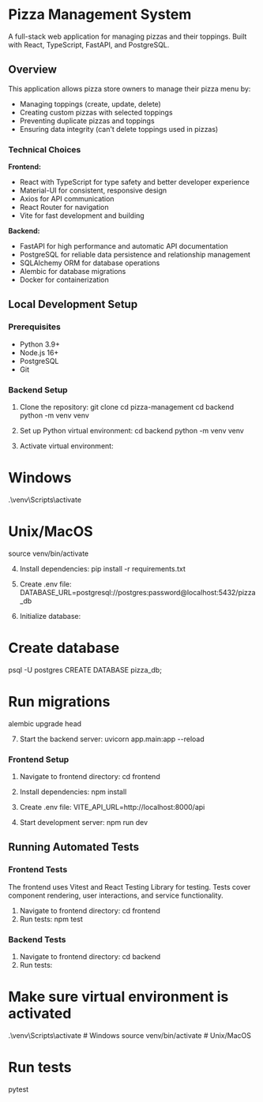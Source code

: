 # Pizza Management System

A full-stack web application for managing pizzas and their toppings. Built with React, TypeScript, FastAPI, and PostgreSQL.

## Overview

This application allows pizza store owners to manage their pizza menu by:
- Managing toppings (create, update, delete)
- Creating custom pizzas with selected toppings
- Preventing duplicate pizzas and toppings
- Ensuring data integrity (can't delete toppings used in pizzas)

### Technical Choices

**Frontend:**
- React with TypeScript for type safety and better developer experience
- Material-UI for consistent, responsive design
- Axios for API communication
- React Router for navigation
- Vite for fast development and building

**Backend:**
- FastAPI for high performance and automatic API documentation
- PostgreSQL for reliable data persistence and relationship management
- SQLAlchemy ORM for database operations
- Alembic for database migrations
- Docker for containerization

## Local Development Setup

### Prerequisites
- Python 3.9+
- Node.js 16+
- PostgreSQL
- Git

### Backend Setup

1. Clone the repository:
git clone <repository-url>
cd pizza-management
cd backend
python -m venv venv

2. Set up Python virtual environment:
cd backend
python -m venv venv

3. Activate virtual environment:
# Windows
.\venv\Scripts\activate

# Unix/MacOS
source venv/bin/activate

4. Install dependencies: 
pip install -r requirements.txt

5. Create .env file:
DATABASE_URL=postgresql://postgres:password@localhost:5432/pizza_db

6. Initialize database:
# Create database
psql -U postgres
CREATE DATABASE pizza_db;

# Run migrations
alembic upgrade head

7. Start the backend server: 
uvicorn app.main:app --reload

### Frontend Setup

1. Navigate to frontend directory: 
cd frontend

2. Install dependencies: 
npm install

3. Create .env file:
VITE_API_URL=http://localhost:8000/api

4. Start development server: 
npm run dev

## Running Automated Tests

### Frontend Tests

The frontend uses Vitest and React Testing Library for testing. Tests cover component rendering, user interactions, and service functionality.

1. Navigate to frontend directory:
cd frontend
2. Run tests:
npm test

### Backend Tests
1. Navigate to frontend directory:
cd backend
2. Run tests:
# Make sure virtual environment is activated
.\venv\Scripts\activate  # Windows
source venv/bin/activate  # Unix/MacOS

# Run tests
pytest

